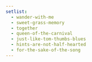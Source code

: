 ```yaml
---
setlist:
  - wander-with-me
  - sweet-grass-memory
  - together
  - queen-of-the-carnival
  - just-like-tom-thumbs-blues
  - hints-are-not-half-hearted
  - for-the-sake-of-the-song
---
```

